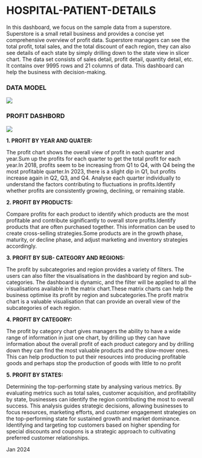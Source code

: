 # HOSPITAL-PATIENT-DETAILS
<p>In this dashboard, we focus on the sample data from a superstore. Superstore is a small retail business and provides a concise yet comprehensive overview of profit data.
  Superstore managers can see the total profit, total sales, and the total discount of each region, they can also see details of each state by simply drilling down to the state view in slicer chart.
The data set consists of sales detail, profit detail, quantity detail, etc. It contains over 9995 rows and 21 columns of data. This dashboard can help the business with decision-making.

  <p><h3>DATA MODEL</h3></p>
<img src=https://github.com/AloraKesharwani/SUPER-STORE-PROFIT/assets/155231669/467d0351-712f-4fa2-9188-d4f3f88a189d>

<p><h3>PROFIT DASHBORD </h3></p>
<img src=https://github.com/AloraKesharwani/SUPER-STORE-PROFIT/assets/155231669/1496eccf-25f3-4596-9900-4c407f496bcd>
<p>
  <b>1. PROFIT BY YEAR AND QUATER:</b> 
  
 The profit chart shows the overall view of profit in each quarter and year.Sum up the profits for each quarter to get the total profit for each year.In 2018, profits seem to be increasing from Q1 to Q4, with Q4 being the most profitable quarter.In 2023, there is a slight dip in Q1, but profits increase again in Q2, Q3, and Q4.
Analyse each quarter individually to understand the factors contributing to fluctuations in profits.Identify whether profits are consistently growing, declining, or remaining stable.
</p>
<p>
  <b>2. PROFIT BY PRODUCTS:</b> 
  
  Compare profits for each product to identify which products are the most profitable and contribute significantly to overall store profits.Identify products that are often purchased together. This information can be used to create cross-selling strategies.Some products are in the growth phase, maturity, or decline phase, and adjust marketing and inventory strategies accordingly.
</p>
<p>
  <b>3. PROFIT BY SUB- CATEGORY AND REGIONS:</b> 
  
</p>The profit by subcategories and region provides a variety of filters. The users can also filter the visualisations in the dashboard by region and sub-categories. The dashboard is dynamic, and the filter will be applied to all the visualisations available in the matrix chart.These matrix charts can help the business optimise its profit by region and subcategories.The profit matrix chart is a valuable visualisation that can provide an overall view of the subcategories of each region.
</p>
<p>
  <b>4. PROFIT BY CATEGORY:</b> 
  
The profit by category chart gives managers the ability to have a wide range of information in just one chart, by drilling up they can have information about the overall profit of each product category and by drilling down they can find the most valuable products and the slow-mover ones. This can help production to put their resources into producing profitable goods and perhaps stop the production of goods with little to no profit
</p>
<p>
  <b>5. PROFIT BY STATES:</b> 
  
  Determining the top-performing state by analysing various metrics. By evaluating metrics such as total sales, customer acquisition, and profitability by state, businesses can identify the region contributing the most to overall success. This analysis guides strategic decisions, allowing businesses to focus resources, marketing efforts, and customer engagement strategies on the top-performing state for sustained growth and market dominance. Identifying and targeting top customers based on higher spending for special discounts and coupons is a strategic approach to cultivating preferred customer relationships.
</p>

<p>Jan 2024 <p/>
